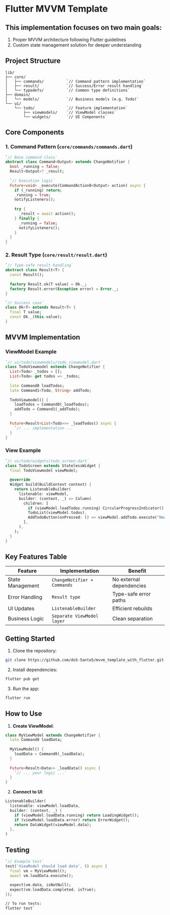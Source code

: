 # Flutter MVVM Template

 ## This implementation focuses on two main goals: 
 1. Proper MVVM architecture following Flutter guidelines
 2. Custom state management solution for deeper understanding

## Project Structure

```plaintext
lib/
├── core/
│   ├── commands/          `// Command pattern implementation`
│   ├── result/            `// Success/Error result handling`
│   └── typedefs/          `// Common type definitions`
├── domain/
│   └── models/            `// Business models (e.g. Todo)`
└── ui/
    └── todo/              `// Feature implementation`
        ├── viewmodels/    `// ViewModel classes`
        └── widgets/       `// UI Components`
```

## Core Components

### 1. Command Pattern (`core/commands/commands.dart`)
```dart
`// Base command class`
abstract class Command<Output> extends ChangeNotifier {
  bool _running = false;
  Result<Output>? _result;
  
  `// Execution logic`
  Future<void> _execute(CommandAction0<Output> action) async {
    if (_running) return;
    _running = true;
    notifyListeners();
    
    try {
      _result = await action();
    } finally {
      _running = false;
      notifyListeners();
    }
  }
}
```

### 2. Result Type (`core/result/result.dart`)
```dart
`// Type-safe result handling`
abstract class Result<T> {
  const Result();
  
  factory Result.ok(T value) = Ok._;
  factory Result.error(Exception error) = Error._;
}

`// Success case`
class Ok<T> extends Result<T> {
  final T value;
  const Ok._(this.value);
}
```

## MVVM Implementation

### ViewModel Example
```dart
`// ui/todo/viewmodels/todo_viewmodel.dart`
class TodoViewmodel extends ChangeNotifier {
  List<Todo> _todos = [];
  List<Todo> get todos => _todos;
  
  late Command0 loadTodos;
  late Command1<Todo, String> addTodo;
  
  TodoViewmodel() {
    loadTodos = Command0(_loadTodos);
    addTodo = Command1(_addTodo);
  }
  
  Future<Result<List<Todo>>> _loadTodos() async {
    `// ... implementation ...`
  }
}
```

### View Example
```dart
`// ui/todo/widgets/todo_screen.dart`
class TodoScreen extends StatelessWidget {
  final TodoViewmodel viewModel;
  
  @override
  Widget build(BuildContext context) {
    return ListenableBuilder(
      listenable: viewModel,
      builder: (context, _) => Column(
        children: [
          if (viewModel.loadTodos.running) CircularProgressIndicator(),
          TodoList(viewModel.todos),
          AddTodoButton(onPressed: () => viewModel.addTodo.execute("New Task")),
        ],
      ),
    );
  }
}
```

## Key Features Table

| Feature           | Implementation                     | Benefit                         |
|-------------------|------------------------------------|---------------------------------|
| State Management  | `ChangeNotifier + Commands`        | No external dependencies        |
| Error Handling    | `Result type`                      | Type-safe error paths           |
| UI Updates        | `ListenableBuilder`                | Efficient rebuilds              |
| Business Logic    | `Separate ViewModel layer`         | Clean separation                |

## Getting Started

1. Clone the repository:
```bash
git clone https://github.com/do5-5anto5/mvvm_template_with_flutter.git
```

2. Install dependencies:
```bash
flutter pub get
```

3. Run the app:
```bash
flutter run
```

## How to Use

1. **Create ViewModel**:
```dart
class MyViewModel extends ChangeNotifier {
  late Command0 loadData;
  
  MyViewModel() {
    loadData = Command0(_loadData);
  }
  
  Future<Result<Data>> _loadData() async {
    `// ... your logic ...`
  }
}
```

2. **Connect to UI**:
```dart
ListenableBuilder(
  listenable: viewModel.loadData,
  builder: (context, _) {
    if (viewModel.loadData.running) return LoadingWidget();
    if (viewModel.loadData.error) return ErrorWidget();
    return DataWidget(viewModel.data);
  },
)
```

## Testing

```dart
`// Example test`
test('ViewModel should load data', () async {
  final vm = MyViewModel();
  await vm.loadData.execute();
  
  expect(vm.data, isNotNull);
  expect(vm.loadData.completed, isTrue);
});
```

```bash
// To run tests:
flutter test`
